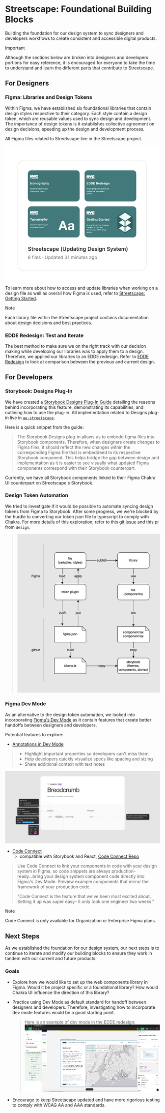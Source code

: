 # Streetscape: Foundational Building Blocks

Building the foundation for our design system to sync designers and developers workflows to create consistent and accessible digital products.

> [!IMPORTANT]
> Although the sections below are broken into designers and developers portions for easy reference, it is encouraged for everyone to take the time to understand and learn the different parts that contribute to Streetscape.

## For Designers

### Figma: Libraries and Design Tokens

Within Figma, we have established six foundational libraries that contain design styles respective to their category. Each style contain a design token, which are reusable values used to sync design and development. The importance of design tokens is it establishes collective agreement on design decisions, speeding up the design and development process.

All Figma files related to Streetscape live in the Streetscape project.

![alt-text](https://github.com/NYCPlanning/design/blob/streetscape-v1/assets/streetscape-v1/streescape%20figma%20project.png)

To learn more about how to access and update libraries when working on a design file as well as overall how Figma is used, refer to [Streetscape: Getting Started](https://www.figma.com/design/mfEZjCGYOX49VKyptVDLG6/Streetscape%3A-Getting-Started?node-id=0-1&t=cP49FaXFBwrFe1i0-1).

> [!NOTE]
> Each library file within the Streetscape project contains documentation about design decisions and best practices.

### EDDE Redesign: Test and Iterate

The best method to make sure we on the right track with our decision making while developing our libraries was to apply them to a design. Therefore, we applied our libraries to an EDDE redesign. Refer to [EDDE Redesign](https://www.figma.com/design/d9FEjwAyl6Mb4Sep9tPdNt/EDDE-Redesign?node-id=6-108&t=ZUED3d3k3Qltot4j-1) to look at comparison between the previous and current design.

## For Developers

### Storybook: Designs Plug-In

We have created a [Storybook Designs Plug-In Guide](https://github.com/NYCPlanning/design/blob/main/storybook-designs-plugin-guide.md) detailing the reasons behind incorporating this feature, demonstrating its capabilities, and outlining how to use the plug-in. All implementation related to Designs plug-in live in [`ae-streetscape`](https://github.com/NYCPlanning/ae-streetscape).

Here is a quick snippet from the guide:

> The Storybook Designs plug-in allows us to embedd figma files into Storybook components. Therefore, when designers create changes to Figma files, it should reflect the new changes within the corresponding Figma file that is embeddeed to its respective Storybook component. This helps bridge the gap between design and implementation as it is easier to see visually what updated Figma components correspond with their Storybook counterpart.

Currently, we have all Storybook components linked to their Figma Chakra UI counterpart on Streetscape's Storybook.

### Design Token Automation

We tried to investigate if it would be possible to automate syncing design tokens from Figma to Storybook. After some progress, we we're blocked by the hurdle to converting our token json file to typescript to comply with Chakra. For more details of this exploration, refer to this [git issue](https://github.com/NYCPlanning/design/issues/34) and this [pr](https://github.com/NYCPlanning/design/pull/39) from `design`.

> ![alt-text](https://github.com/NYCPlanning/design/blob/streetscape-v1/assets/streetscape-v1/design-system-sync.drawio.png)

### Figma Dev Mode

As an alternative to the design token automation, we looked into incorporating [Figma's Dev Mode](https://www.figma.com/dev-mode/) as it contain features that create better handoffs between designers and developers.

Potential features to explore:

- [Annotations in Dev Mode](https://help.figma.com/hc/en-us/articles/20774752502935-Add-measurements-and-annotate-designs-in-Dev-Mode)

> - Highlight important properties so developers can't miss them
> - Help developers quickly visualize specs like spacing and sizing
> - Share additional context with text notes

![alt-text](https://github.com/NYCPlanning/design/blob/streetscape-v1/assets/streetscape-v1/devmodeannotations.png)

- [Code Connect](https://help.figma.com/hc/en-us/articles/23920389749655-Code-Connect)
  - compatible with Storybook and React, [Code Connect Repo](https://github.com/figma/code-connect)

> Use Code Connect to link your components in code with your design system in Figma, so code snippets are always production-ready...bring your design system component code directly into Figma's Dev Mode. Preview example components that mirror the framework of your production code.
>
> "Code Connect is the feature that we’ve been most excited about. Setting it up was super easy– it only took one engineer two weeks."
>

> [!NOTE]
> Code Connect is only available for Organization or Enterprise Figma plans.

## Next Steps

As we established the foundation for our design system, our next steps is to continue to iterate and modify our building blocks to ensure they work in tandem with our current and future products.

### Goals

- Explore how we would like to set up the web components library in Figma. Would it be project specific or a foundational library? How would Chakra UI influence the direction of this library?

- Practice using Dev Mode as default standard for handoff between designers and developers. Therefore, investigating how to incorporate dev mode features would be a good starting point.

  > Here is an example of dev mode in the EDDE redesign:
  > ![alt-text](https://github.com/NYCPlanning/design/blob/streetscape-v1/assets/streetscape-v1/devmodeexample.gif)
  
- Encourage to keep Streetscape updated and have more rigorious testing to comply with WCAG AA and AAA standards.
